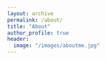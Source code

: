 ```yaml
---
layout: archive
permalink: /about/
title: "About"
author_profile: true
header:
  image: "/images/aboutme.jpg"
---
```

